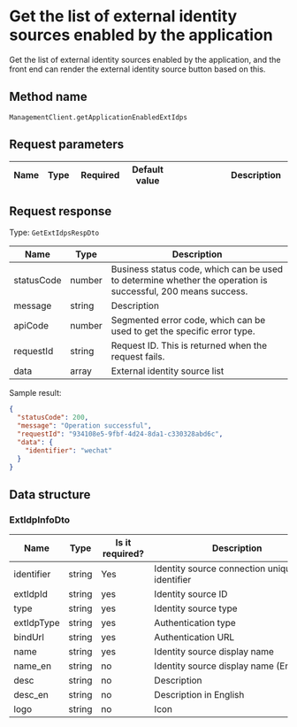 # Get the list of external identity sources enabled by the application

<!--
Warning ⚠️:
Do not modify this document directly,
https://github.com/Authing/authing-docs-factory
Use this project to generate
-->

<LastUpdated />

Get the list of external identity sources enabled by the application, and the front end can render the external identity source button based on this.

## Method name

`ManagementClient.getApplicationEnabledExtIdps`

## Request parameters

| Name | Type | <div style="width:80px">Required</div> | <div style="width:60px">Default value</div> | <div style="width:300px">Description</div> | <div style="width:200px">Sample value</div> |
| ---- | ---- | -------------------------------------- | ------------------------------------------- | ------------------------------------------ | ------------------------------------------- |

## Request response

Type: `GetExtIdpsRespDto`

| Name       | Type   | Description                                                                                                  |
| ---------- | ------ | ------------------------------------------------------------------------------------------------------------ |
| statusCode | number | Business status code, which can be used to determine whether the operation is successful, 200 means success. |
| message    | string | Description                                                                                                  |
| apiCode    | number | Segmented error code, which can be used to get the specific error type.                                      |
| requestId  | string | Request ID. This is returned when the request fails.                                                         |
| data       | array  | External identity source list                                                                                |

Sample result:

```json
{
  "statusCode": 200,
  "message": "Operation successful",
  "requestId": "934108e5-9fbf-4d24-8da1-c330328abd6c",
  "data": {
    "identifier": "wechat"
  }
}
```

## Data structure

### <a id="ExtIdpInfoDto"></a> ExtIdpInfoDto

| Name       | Type   | <div style="width:80px">Is it required?</div> | <div style="width:300px">Description</div>   | <div style="width:200px">Sample value</div> |
| ---------- | ------ | --------------------------------------------- | -------------------------------------------- | ------------------------------------------- |
| identifier | string | Yes                                           | Identity source connection unique identifier | `wechat`                                    |
| extIdpId   | string | yes                                           | Identity source ID                           |                                             |
| type       | string | yes                                           | Identity source type                         | oidc                                        |
| extIdpType | string | yes                                           | Authentication type                          | social                                      |
| bindUrl    | string | yes                                           | Authentication URL                           |                                             |
| name       | string | yes                                           | Identity source display name                 |                                             |
| name_en    | string | no                                            | Identity source display name (English)       |                                             |
| desc       | string | no                                            | Description                                  |                                             |
| desc_en    | string | no                                            | Description in English                       |                                             |
| logo       | string | no                                            | Icon                                         |                                             |
